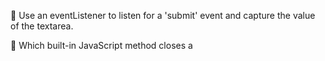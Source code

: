 🎁 Use an eventListener to listen for a 'submit' event and capture the value of the textarea.

🎁 Which built-in JavaScript method closes a <dialog> element?

🎁 You can use OpenAI or HuggingFace to complete the AI section of this challenge.

🎁 For OpenAI you will need to use the image generation endpoint, which you can read about in the docs here: https://platform.openai.com/docs/api-reference/images/create

🎁 For HuggingFace, I would recommend using the "stabilityai/stable-diffusion-2" model. You can read up on it here:
https://huggingface.co/tasks/text-to-image

🎁 A lot of the HuggingFace docs are in Python so look out for HuggingFace.js code snippets.

🎁 The above HuggingFace method will provide you with a Blob, and not an image URL. You will need to convert this to Base64. You can google how to do this, but if you get stuck scroll down for some extra help. 👇👇👇👇

SPOILER: EXTRA HELP BELOW! THIS IS ALMOST CHEATING 😛

🎁 OK, because getting this to work with HuggingFace is quite challenging, here is some extra help.

1. Use the "stabilityai/stable-diffusion-2" model to generate your image (see code snippet in first HF link above).

2. Step 1 will get you a blob. Convert it using this async function:

   async function blobToBase64(blob) {
   return new Promise((resolve, reject) => {
   const reader = new FileReader();
   reader.onloadend = () => resolve(reader.result);
   reader.onerror = reject;
   reader.readAsDataURL(blob);
   })
   }

So you could take your response and do this to get your URL:
const imageUrl = await blobToBase64(response)

That will give you a special data url. You can use this to render your image. Just use it in the "src" of an <img> element as usual.

/\*\*

- 🎄 Challenge:
- 1.  When a user hits submit, dialogModal
- should be hidden.
- 2.  Use the inputted text to generate an image
- for the e-card using an AI model.
- ⚠️ Make sure the image is square.
- 3.  Render the image to imageContainer.
-
- 🎁 hint.md for help!
  \*\*/
